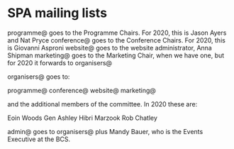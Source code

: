 # SPA mailing lists

programme@ goes to the Programme Chairs. For 2020, this is Jason Ayers and Nat Pryce
conference@ goes to the Conference Chairs. For 2020, this is Giovanni Asproni
website@ goes to the website administrator, Anna Shipman
marketing@ goes to the Marketing Chair, when we have one, but for 2020 it forwards to organisers@

organisers@ goes to:

programme@
conference@
website@
marketing@

and the additional members of the committee. In 2020 these are:

Eoin Woods
Gen Ashley
Hibri Marzook
Rob Chatley

admin@ goes to organisers@ plus Mandy Bauer, who is the Events Executive at the BCS.
